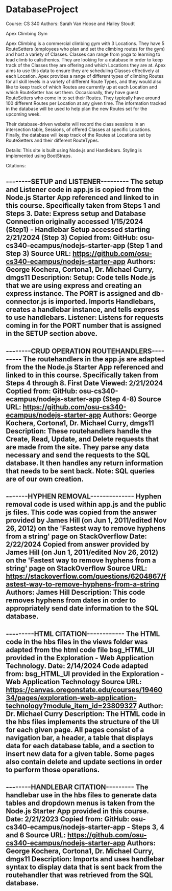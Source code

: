 # DatabaseProject

Course: CS 340
Authors: Sarah Van Hoose and Hailey Stoudt

Apex Climbing Gym 

Apex Climbing is a commercial climbing gym with 3 Locations. They have 5 RouteSetters (employees who plan and set the climbing routes for the gym) and host a variety of Classes. Classes can range from yoga to learning to lead climb to calisthenics. They are looking for a database in order to keep track of the Classes they are offering and which Locations they are at. Apex aims to use this data to ensure they are scheduling Classes effectively at each Location. Apex provides a range of different types of climbing Routes for all skill levels in a variety of different Route Types, and they would also like to keep track of which Routes are currently up at each Location and which RouteSetter has set them. Occasionally, they have guest RouteSetters who come in to set their Routes. They typically have around 100 different Routes per Location at any given time. The information tracked in the database will be used to help plan the new Routes set for the upcoming week. 

Their database-driven website will record the class sessions in an intersection table, Sessions, of offered Classes at specific Locations. Finally, the database will keep track of the Routes at Locations set by RouteSetters and their different RouteTypes.


Details: This site is built using Node.js and Handlebars. Styling is implemented using BootStraps. 

Citations:

--------SETUP and LISTENER---------
The setup and Listener code in app.js is copied from the Node.js Starter App referenced and linked to in this course. Specifically taken from Steps 1 and Steps 3. 
Date: Express setup and Database Connection originally accessed 1/15/2024 (Step1) - Handlebar Setup accessed starting 2/21/2024 (Step 3)
Copied from: GitHub: osu-cs340-ecampus/nodejs-starter-app (Step 1 and Step 3)
Source URL: https://github.com/osu-cs340-ecampus/nodejs-starter-app
Authors: George Kochera, Cortona1, Dr. Michael Curry, dmgs11
Description: Setup: Code tells Node.js that we are using express and creating an express instance. The PORT is assigned and db-connector.js is imported. Imports Handlebars, creates a handlebar instance, and tells express to use handlebars. Listener: Listens for requests coming in for the PORT number that is assigned in the SETUP section above.
-----------------------------------


--------CRUD OPERATION ROUTEHANDLERS---------
The routehandlers in the app.js are adapted from the the Node.js Starter App referenced and linked to in this course. Specifically taken from Steps 4 through 8. 
First Date Viewed: 2/21/2024
Coptied from: GitHub: osu-cs340-ecampus/nodejs-starter-app (Step 4-8)
Source URL: https://github.com/osu-cs340-ecampus/nodejs-starter-app
Authors: George Kochera, Cortona1, Dr. Michael Curry, dmgs11
Description: These routehandlers handle the Create, Read, Update, and Delete requests that are made from the site. They parse any data necessary and send the requests to the SQL database. It then handles any return information that needs to be sent back. Note: SQL queries are of our own creation.
----------------------------------------------


-------HYPHEN REMOVAL--------------
Hyphen removal code is used within app.js and the public js files. This code was copied from the answer provided by James Hill (on Jun 1, 2011/edited Nov 26, 2012) on the 'Fastest way to remove hyphens from a string' page on StackOverflow
Date: 2/22/2024
Copied from answer provided by James Hill (on Jun 1, 2011/edited Nov 26, 2012) on the 'Fastest way to remove hyphens from a string' page on StackOverflow
Source URL: https://stackoverflow.com/questions/6204867/fastest-way-to-remove-hyphens-from-a-string 
Authors: James Hill
Description: This code removes hyphens from dates in order to appropriately send date information to the SQL database. 
-----------------------------------

---------HTML CITATION------------
The HTML code in the hbs files in the views folder was adapted from the html code file bsg_HTML_UI provided in the Exploration - Web Application Technology.
Date: 2/14/2024
Code adapted from: bsg_HTML_UI provided in the Exploration - Web Application Technology
Source URL: https://canvas.oregonstate.edu/courses/1946034/pages/exploration-web-application-technology?module_item_id=23809327
Author: Dr. Michael Curry
Description: The HTML code in the hbs files implements the structure of the UI for each given page. All pages consist of a navigation bar, a header, a table that displays data for each database table, and a section to insert new data for a given table. Some pages also contain delete and update sections in order to perform those operations. 
------------------------------


--------HANDLEBAR CITATION---------
The handlebar use in the hbs files to generate data tables and dropdown menus is taken from the Node.js Starter App provided in this course.
Date: 2/21/2023
Copied from: GitHub: osu-cs340-ecampus/nodejs-starter-app - Steps 3, 4 and 6
Source URL: https://github.com/osu-cs340-ecampus/nodejs-starter-app
Authors: George Kochera, Cortona1, Dr. Michael Curry, dmgs11
Description: Imports and uses handlebar syntax to display data that is sent back from the routehandler that was retrieved from the SQL database. 
--------------------------------